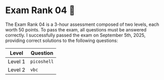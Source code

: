 # Exam Rank 04 📝
The Exam Rank 04 is a 3-hour assessment composed of two levels, each worth 50 points. To pass the exam, all questions must be answered correctly. I successfully passed the exam on September 5th, 2025, providing correct solutions to the following questions:


| Level             |  Question  |
|-------------------------|--------|
| Level 1                  | `picoshell`  |
| Level 2                   | `vbc`  |
